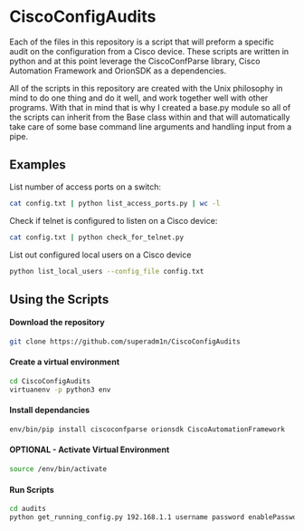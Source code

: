 # CiscoConfigAudits
Each of the files in this repository is a script that will preform a specific audit on the configuration 
from a Cisco device. These scripts are written in python and at this point leverage the CiscoConfParse 
library, Cisco Automation Framework and OrionSDK as a dependencies.


All of the scripts in this repository are created with the Unix philosophy in mind to do one thing 
and do it well, and work together well with other programs. With that in mind that is why I created 
a base.py module so all of the scripts can inherit from the Base class within and that will automatically
take care of some base command line arguments and handling input from a pipe.


## Examples
List number of access ports on a switch:
```bash
cat config.txt | python list_access_ports.py | wc -l
```

Check if telnet is configured to listen on a Cisco device:
```bash
cat config.txt | python check_for_telnet.py
```

List out configured local users on a Cisco device
```bash
python list_local_users --config_file config.txt
```

## Using the Scripts
#### Download the repository
```bash
git clone https://github.com/superadm1n/CiscoConfigAudits
```
#### Create a virtual environment
```bash
cd CiscoConfigAudits
virtuanenv -p python3 env
```

#### Install dependancies
```bash
env/bin/pip install ciscoconfparse orionsdk CiscoAutomationFramework
```

#### OPTIONAL - Activate Virtual Environment
```bash
source /env/bin/activate
```

#### Run Scripts
```bash
cd audits
python get_running_config.py 192.168.1.1 username password enablePassword | python list_local_users.py
```
